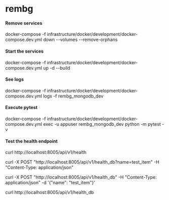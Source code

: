 # rembg
#### Remove services
docker-compose -f infrastructure/docker/development/docker-compose.dev.yml down --volumes --remove-orphans

#### Start the services
docker-compose -f infrastructure/docker/development/docker-compose.dev.yml up -d --build

#### See logs
docker-compose -f infrastructure/docker/development/docker-compose.dev.yml logs -f rembg_mongodb_dev

#### Execute pytest
docker-compose -f infrastructure/docker/development/docker-compose.dev.yml exec -u appuser rembg_mongodb_dev python -m pytest -v

#### Test the health endpoint
curl http://localhost:8005/api/v1/health

curl -X POST "http://localhost:8005/api/v1/health_db?name=test_item" -H "Content-Type: application/json"

curl -X POST "http://localhost:8005/api/v1/health_db" -H "Content-Type: application/json" -d '{"name": "test_item"}'

curl http://localhost:8005/api/v1/health_db
